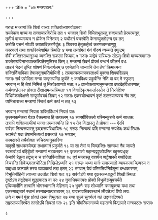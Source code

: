 +++
title = "०७ मन्त्रपटलः"

+++

गरुडः
मन्त्राणां किं शिवो वाच्यः शक्तिर्वाच्याणवोऽथवा  
त्रयमेकत्र वाच्यं वा तन्त्रान्तरविरोधि तत १
भगवान्
शिवो निमित्तभूतस्तु शक्त्यासौ प्रेरयत्यनून्  
तृतीयं वाच्यमप्यत्र न ह्येकेन विनेतरम् २
यथौदनं पचस्वेति केनाप्युक्तोऽन्य एव तत्  
करोति पचनं सोऽपि काष्ठादिकरणैर्युतः ३
शिवस्य हेतुकर्तृत्वं करणत्वमथाणुषु  
कारणत्वं तथा शक्तेरेवमेषामिह स्थितिः ४
यथा तन्त्रीगतं गेयं पौरुषं व्यज्यते स्फुटम्  
शैवी शक्तिस्तथानुस्था व्यनक्ति सकलां क्रियाम् ५
गरुडः
यद्येवं संस्थितः सोऽणुः शिवो वाच्यत्वमागतः  
शक्तेरप्यविनाभावात्कल्पितैरणुभिश्च किम् ६
मन्त्राणां छेदनं प्रोक्तं बन्धनं कीलनं वधः  
ताडनं भेदनं तृप्तिः शोषणं निगलार्गलम् ७
एवमेतानि चान्यानि तेन तेषां किमात्मनः  
शक्तिर्नियामिका तेषामणूनामतिबोधिनी ८
तस्मात्कस्याणवस्तार्क्ष्य मुक्त्वा शिवपरिग्रहम्  
गरुडः
सर्व एवोदिता मन्त्रा यत्कृत्यमिह कुर्वते ९
कर्मापेक्ष्य प्रकुर्वन्ति नेति वा वद मे स्फुटम्  
भगवान्
न हि तेषां निमित्तं तु निरपेक्ष्याणवो मताः १०
ज्ञानोक्त्याप्यनुमन्तव्या दष्टदेहविधारणात्  
कर्मणश्छेदकाः प्रोक्ता दीक्षासमयसंस्थिताः ११
विषादिकृत्यकर्तारस्तेन ते निरपेक्षिणः  
विधिमेकमपेक्षन्ते सम्पूर्णावयवं शिवम् १२
गरुडः
एकस्योत्थापनं दृष्टं दष्टस्यान्यस्य नैव तत्  
व्यभिचाराच्च मन्त्राणां स्थितं कर्म कथं न तत् १३

भगवान्
मन्त्राणां नियता शक्तिर्विधानं नियतं यतः  
कृत्स्नकर्मकरा येऽत्र वैकल्यान्न हि तत्फलम् १४
सामग्रीविकलो यस्मिन्कुरुते कर्म साधकः  
तत्रापि शक्तिमात्मीयां मन्त्राः प्रख्यापयन्ति हि १५
तेन विद्यास्तु ते प्रोक्ता --- ऐरपि  
सर्वज्ञा नित्यरूपास्तु इच्छारूपविधायिनः १६
गरुडः
नित्यत्वं यदि मन्त्राणां रूपभेदः कथं स्थितः  
रूपभेदो यदा तेषामनित्यत्वं प्रसज्यते १७
भगवान्  
कामदास्ते तथैवोक्ता रुचिरूपानुकारिणः  
यादृशी साधकस्येच्छा तथात्मानं प्रकुर्वते १८
या सा तेषां च चिच्छक्तिः सान्यथा नैव जायते  
स्वभावोऽयं बहिर्दृष्टो मन्त्राणां नटवत्खग १९
कृकलासो महान्यद्वद्दृष्टोऽस्ति बहुरूपधृक्  
केनापि हेतुना तद्वच् न च शक्तिर्विनाशिता २०
एवं मन्त्रास्तु वाक्येन श्रद्धेयास्ते यथोदिताः  
विचरन्ति शिवेच्छातश्चोदिता निखिलेऽध्वनि २१
गरुडः
अध्वा मार्गः समाख्यातो व्यापकत्वाच्छिवस्य न  
यद्यध्वा कल्प्यते तस्य व्यापकत्वं तदा हतम् २२
भगवान्
येयं परिणतिर्योनेर्पशूनां बन्धकारणम्  
विभूतिर्मोहिनी त्याज्या तदतीतः शिवो यतः २३
सर्वगोऽपि यथा वृक्षस्कन्धादूर्ध्वं शिखी स्थितः  
दृष्टोऽत्र तद्वदेवायं शुद्धत्वादत्र वा परः २४
गुणाधिक्यात्परः प्रोक्ते विभुत्वेऽप्युपचर्यते  
पृथिव्यादीनि तत्त्वानि भोगस्थानानि देहिनाम् २५
भुवनैः सह शोध्यानि क्रमयुक्त्या यथा तथा  
एकस्माद्यत्परं स्थानं तस्मादन्यत्परात्परम् २६
यावत्तावच्छिवस्थानं लीयतेऽयं शिवे लयः  
लये न गमनं पुंसः प्रोक्तं तस्य विभुत्वतः २७
यथा शुल्बं सुवर्णत्वं गतं तद्व्यपदिश्यते  
तद्वत्प्रत्यपदिश्येत तत्सोऽपि शिवतां गतः २८
इति श्रीमत्किरणाख्ये महातन्त्रे विद्यापादे मन्त्रपटलः सप्तमः

८